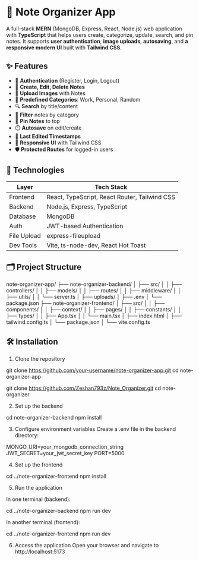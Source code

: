 # 📝 Note Organizer App

A full-stack **MERN** (MongoDB, Express, React, Node.js) web application with **TypeScript** that helps users create, categorize, update, search, and pin notes. It supports **user authentication**, **image uploads**, **autosaving**, and **a responsive modern UI** built with **Tailwind CSS**.



## ✨ Features

- 🔐 **Authentication** (Register, Login, Logout)
- 📝 **Create, Edit, Delete Notes**
- 📸 **Upload Images** with Notes
- 📁 **Predefined Categories**: Work, Personal, Random
- 🔍 **Search** by title/content
- 🧾 **Filter** notes by category
- 📌 **Pin Notes** to top
- ⏱️ **Autosave** on edit/create
- 📆 **Last Edited Timestamps**
- 🎨 **Responsive UI** with Tailwind CSS
- 🛡️ **Protected Routes** for logged-in users

## 🧪 Technologies

| Layer      | Tech Stack                                       |
|------------|--------------------------------------------------|
| Frontend   | React, TypeScript, React Router, Tailwind CSS    |
| Backend    | Node.js, Express, TypeScript                     |
| Database   | MongoDB                                          |
| Auth       | JWT-based Authentication                         |
| File Upload| express-fileupload                               |
| Dev Tools  | Vite, ts-node-dev, React Hot Toast               |

## 🗂️ Project Structure

note-organizer-app/
├── note-organizer-backend/
│ ├── src/
│ │ ├── controllers/
│ │ ├── models/
│ │ ├── routes/
│ │ ├── middleware/
│ │ ├── utils/
│ │ └── server.ts
│ ├── uploads/
│ ├── .env
│ └── package.json
├── note-organizer-frontend/
│ ├── src/
│ │ ├── components/
│ │ ├── context/
│ │ ├── pages/
│ │ ├── constants/
│ │ ├── types/
│ │ ├── App.tsx
│ │ └── main.tsx
│ ├── index.html
│ ├── tailwind.config.ts
│ └── package.json
│ └── vite.config.ts
## 🛠️ Installation
1. Clone the repository

git clone https://github.com/your-username/note-organizer-app.git
cd note-organizer-app

git clone https://github.com/Zeshan793z/Note_Organizer.git
cd note-organizer

2. Set up the backend

cd note-organizer-backend
npm install

3. Configure environment variables
Create a .env file in the backend directory:

MONGO_URI=your_mongodb_connection_string
JWT_SECRET=your_jwt_secret_key
PORT=5000

4. Set up the frontend

cd ../note-organizer-frontend
npm install

5. Run the application

In one terminal (backend):

cd ../note-organizer-backend
npm run dev

In another terminal (frontend):

cd ../note-organizer-frontend
npm run dev

6. Access the application
Open your browser and navigate to http://localhost:5173

